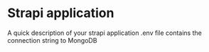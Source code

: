 # Strapi application

A quick description of your strapi application
.env file contains the connection string to MongoDB